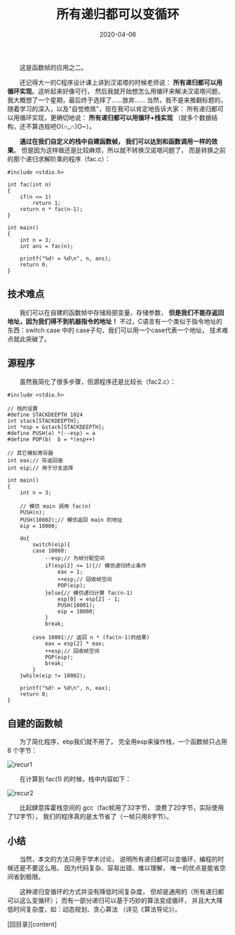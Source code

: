 ﻿---
layout: post
title: 所有递归都可以变循环
date: 2020-04-06
Author: xuxeu
categories: 
tags: [编程杂谈]
comments: true
typora-root-url: ..
---


　　这是函数帧的应用之二。

　　还记得大一的C程序设计课上讲到汉诺塔的时候老师说：
<b>所有递归都可以用循环实现</b>。这听起来好像可行，
然后我就开始想怎么用循环来解决汉诺塔问题，
我大概想了一个星期，最后终于选择了……放弃……
当然，我不是来推翻标题的，
随着学习的深入，以及"自觉修炼"，现在我可以肯定地告诉大家：
所有递归都可以用循环实现，更确切地说：
<b>所有递归都可以用循环+栈实现</b>
（就多个数据结构，还不算违规吧O(∩_∩)O~）。

　　<b>通过在我们自定义的栈中自建函数帧，
我们可以达到和函数调用一样的效果</b>。
但是因为这样做还是比较麻烦，所以就不转换汉诺塔问题了，
而是转换之前的那个递归求解阶乘的程序（fac.c）：

	#include <stdio.h>
	
	int fac(int n)
	{
		if(n <= 1)
			return 1;
		return n * fac(n-1);
	}
	
	int main()
	{
		int n = 3;
		int ans = fac(n);
		
		printf("%d! = %d\n", n, ans);
		return 0;
	}

## 技术难点

　　我们可以在自建的函数帧中存储局部变量、存储参数，
<b>但是我们不能存返回地址，因为我们得不到机器指令的地址！</b>
不过，C语言有一个类似于指令地址的东西：switch case
中的 case子句，我们可以用一个case代表一个地址，
技术难点就此突破了。

## 源程序

　　虽然我简化了很多步骤，但源程序还是比较长（fac2.c）：

	#include <stdio.h>
	
	// 栈的设置
	#define STACKDEEPTH	1024
	int stack[STACKDEEPTH];
	int *esp = &stack[STACKDEEPTH];
	#define PUSH(a)	*(--esp) = a
	#define POP(b)	b = *(esp++)
	
	// 其它模拟寄存器
	int eax;// 存返回值
	int eip;// 用于分支选择
	
	int main()
	{
		int n = 3;
		
		// 模仿 main 调用 fac(n)
		PUSH(n);
		PUSH(10002);// 模仿返回 main 的地址
		eip = 10000;
		
		do{
			switch(eip){
			case 10000:
				--esp;// 为帧分配空间
				if(esp[2] <= 1){// 模仿递归终止条件
					eax = 1;
					++esp;// 回收帧空间
					POP(eip);
				}else{// 模仿递归计算 fac(n-1)
					esp[0] = esp[2] - 1;
					PUSH(10001);
					eip = 10000;
				}
				break;
				
			case 10001:// 返回 n * (fac(n-1)的结果)
				eax = esp[2] * eax;
				++esp;// 回收帧空间
				POP(eip);
				break;
			}
		}while(eip != 10002);
		
		printf("%d! = %d\n", n, eax);
		return 0;
	}

## 自建的函数帧

　　为了简化程序，ebp我们就不用了，
完全用esp来操作栈，一个函数帧只占用 8 个字节：

![recur1](http://fmn.rrimg.com/fmn063/20121130/1830/original_OJ3e_0ad000003200125b.jpg)

　　在计算到 fac(1) 的时候，栈中内容如下：

![recur2](http://fmn.rrimg.com/fmn056/20121130/1830/original_LBeS_30f500003160118f.jpg)

　　比起肆意挥霍栈空间的 gcc（fac帧用了32字节，
浪费了20字节，实际使用了12字节），
我们的程序真的是太节省了（一帧只用8字节）。

## 小结

　　当然，本文的方法只用于学术讨论，
说明所有递归都可以变循环，编程的时候还是不要这么用。
因为代码复杂、容易出错、难以理解，
唯一的优点是能省空间省到极限。

　　这种递归变循环的方式并没有降低时间复杂度，
但却是通用的（所有递归都可以这么变循环）；
而有一部分递归可以基于巧妙的算法变成循环，
并且大大降低时间复杂度，如：动态规划、贪心算法
（详见《算法导论》）。

[回目录][content]
